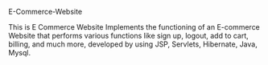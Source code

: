 E-Commerce-Website

This is E Commerce Website Implements the functioning of an 
E-commerce Website that performs various functions like sign up, logout, add to cart, billing, and much more,
developed by using JSP, Servlets, Hibernate, Java, Mysql.
